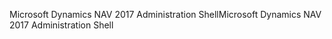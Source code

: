 <span data-ttu-id="de123-101">Microsoft Dynamics NAV 2017 Administration Shell</span><span class="sxs-lookup"><span data-stu-id="de123-101">Microsoft Dynamics NAV 2017 Administration Shell</span></span>